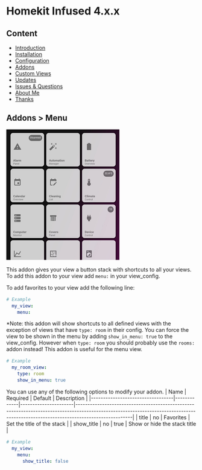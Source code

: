 # Homekit Infused 4.x.x

## Content
- [Introduction](../index.md)
- [Installation](../installation.md)
- [Configuration](../configuration.md)
- [Addons](../addons.md)
- [Custom Views](../custom_views.md)
- [Updates](../updates.md)
- [Issues & Questions](../issues.md)
- [About Me](../about.md)
- [Thanks](../thanks.md)

## Addons > Menu

![Homekit Infused](../images/menu-card.png)

This addon gives your view a button stack with shortcuts to all your views.
To add this addon to your view add `menu:` in your view_config.

To add favorites to your view add the following line:

```yaml
# Example
  my_view:
    menu:
```

*Note: this addon will show shortcuts to all defined views with the exception of views that have `type: room` in their config. You can force the view to be shown in the menu by adding `show_in_menu: true` to the view_config. However when `type: room` you should probably use the `rooms:` addon instead! This addon is useful for the menu view.

```yaml
# Example
  my_room_view:
    type: room
    show_in_menu: true
```

You can use any of the following options to modify your addon.
| Name | Required | Default | Description |
|----------------------------------|-------------|----------------------|-----------------------------------------------------------------------------------------------------------------------------------------------------------------------------------|
| title | no | Favorites | Set the title of the stack |
| show_title | no | true | Show or hide the stack title |

```yaml
# Example
  my_view:
    menu:
      show_title: false
```